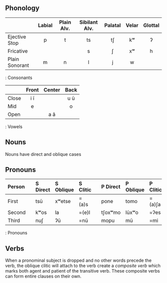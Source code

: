 
## Phonology

|                | Labial | Plain Alv. | Sibilant Alv. | Palatal | Velar | Glottal |
| :---           | :---:  | :---:      | :---:         | :---:   | :---: | :---:   |
| Ejective Stop  | p      | t          | ts            | tʃ      | kʷ    | ʔ       |
| Fricative      |        |            | s             | ʃ       | xʷ    | h       |
| Plain Sonorant | m      | n          | l             | j       | w     |         |
: Consonants

|       | Front | Center | Back  |
| ---   | :---: | :---:  | :---: |
| Close | i ĩ   |        | u ũ   |
| Mid   | e     |        | o     |
| Open  |       | a ã    |       |
: Vowels

## Nouns

Nouns have direct and oblique cases

## Pronouns

| Person |   | S Direct | S Oblique | S Clitic |   | P Direct | P Oblique | P Clitic |
| :---   |---| :---     | :---      | :---     |---| :---     | :---      | :---     |
| First  |   | tsũ      | xʷetse    | =(a)s    |   | pone     | tomo      | =(a)ʃa   |
| Second |   | kʷos     | la        | =(e)l    |   | tʃoxʷmo  | lũxʷo     | =ʔes     |
| Third  |   | nuʃ      | ʔũ        | =nũ      |   | mopu     | mũ        | =mi      |
: Pronouns

## Verbs

When a pronominal subject is dropped and no other words precede the verb, the oblique clitic will attach to the verb create a *composite verb* which marks both agent and patient of the transitive verb.  These composite verbs can form entire clauses on their own.
